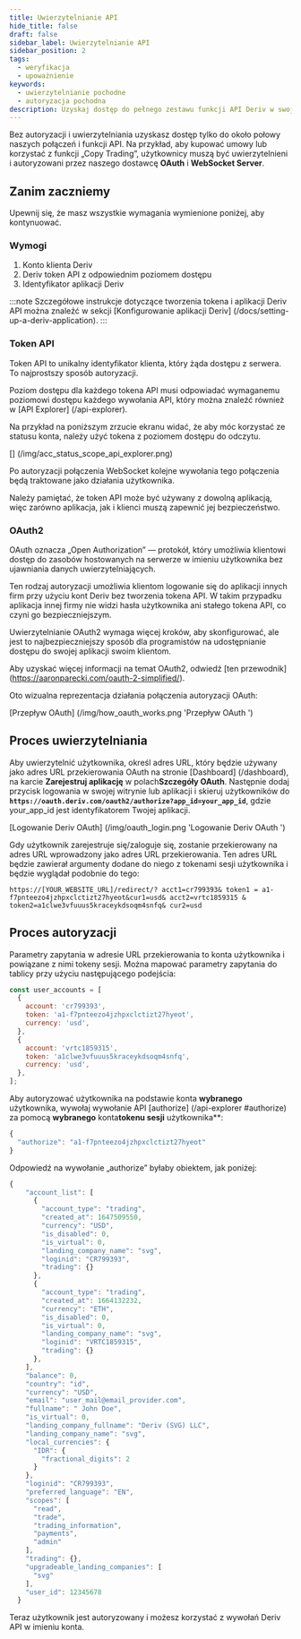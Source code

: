 ```yaml
---
title: Uwierzytelnianie API
hide_title: false
draft: false
sidebar_label: Uwierzytelnianie API
sidebar_position: 2
tags:
  - weryfikacja
  - upoważnienie
keywords:
  - uwierzytelnianie pochodne
  - autoryzacja pochodna
description: Uzyskaj dostęp do pełnego zestawu funkcji API Deriv w swojej aplikacji handlowej, uwierzytelniając użytkowników za pomocą tokena API. Naucz się tego robić na przykładzie API.
---
```


Bez autoryzacji i uwierzytelniania uzyskasz dostęp tylko do około połowy naszych połączeń i funkcji API. Na przykład, aby kupować umowy lub korzystać z funkcji „Copy Trading”, użytkownicy muszą być uwierzytelnieni i autoryzowani przez naszego dostawcę **OAuth** i **WebSocket Server**.

## Zanim zaczniemy

Upewnij się, że masz wszystkie wymagania wymienione poniżej, aby kontynuować.

### Wymogi

1. Konto klienta Deriv
2. Deriv token API z odpowiednim poziomem dostępu
3. Identyfikator aplikacji Deriv

:::note
Szczegółowe instrukcje dotyczące tworzenia tokena i aplikacji Deriv API można znaleźć w sekcji [Konfigurowanie aplikacji Deriv] (/docs/setting-up-a-deriv-application).
:::

### Token API

Token API to unikalny identyfikator klienta, który żąda dostępu z serwera. To najprostszy sposób autoryzacji.

Poziom dostępu dla każdego tokena API musi odpowiadać wymaganemu poziomowi dostępu każdego wywołania API, który można znaleźć również w [API Explorer] (/api-explorer).

Na przykład na poniższym zrzucie ekranu widać, że aby móc korzystać ze statusu konta, należy użyć tokena z poziomem dostępu do odczytu.

[] (/img/acc_status_scope_api_explorer.png)

Po autoryzacji połączenia WebSocket kolejne wywołania tego połączenia będą traktowane jako działania użytkownika.

Należy pamiętać, że token API może być używany z dowolną aplikacją, więc zarówno aplikacja, jak i klienci muszą zapewnić jej bezpieczeństwo.

### OAuth2

OAuth oznacza „Open Authorization” — protokół, który umożliwia klientowi dostęp do zasobów hostowanych na serwerze w imieniu użytkownika bez ujawniania danych uwierzytelniających.

Ten rodzaj autoryzacji umożliwia klientom logowanie się do aplikacji innych firm przy użyciu kont Deriv bez tworzenia tokena API. W takim przypadku aplikacja innej firmy nie widzi hasła użytkownika ani stałego tokena API, co czyni go bezpieczniejszym.

Uwierzytelnianie OAuth2 wymaga więcej kroków, aby skonfigurować, ale jest to najbezpieczniejszy sposób dla programistów na udostępnianie dostępu do swojej aplikacji swoim klientom.

Aby uzyskać więcej informacji na temat OAuth2, odwiedź [ten przewodnik] (https://aaronparecki.com/oauth-2-simplified/).

Oto wizualna reprezentacja działania połączenia autoryzacji OAuth:

[Przepływ OAuth] (/img/how_oauth_works.png 'Przepływ OAuth ')

## Proces uwierzytelniania

Aby uwierzytelnić użytkownika, określ adres URL, który będzie używany jako adres URL przekierowania OAuth na stronie [Dashboard] (/dashboard), na karcie **Zarejestruj aplikację** w polach**Szczegóły OAuth**. Następnie dodaj przycisk logowania w swojej witrynie lub aplikacji i skieruj użytkowników do **`https://oauth.deriv.com/oauth2/authorize?app_id=your_app_id`**, gdzie your_app_id jest identyfikatorem Twojej aplikacji.

[Logowanie Deriv OAuth] (/img/oauth_login.png 'Logowanie Deriv OAuth ')

Gdy użytkownik zarejestruje się/zaloguje się, zostanie przekierowany na adres URL wprowadzony jako adres URL przekierowania. Ten adres URL będzie zawierał argumenty dodane do niego z tokenami sesji użytkownika i będzie wyglądał podobnie do tego:

`https://[YOUR_WEBSITE_URL]/redirect/? acct1=cr799393& token1 = a1-f7pnteezo4jzhpxclctizt27hyeot&cur1=usd& acct2=vrtc1859315 & token2=a1clwe3vfuuus5kraceykdsoqm4snfq& cur2=usd`

## Proces autoryzacji

Parametry zapytania w adresie URL przekierowania to konta użytkownika i powiązane z nimi tokeny sesji. Można mapować parametry zapytania do tablicy przy użyciu następującego podejścia:

```js showLineNumbers
const user_accounts = [
  {
    account: 'cr799393',
    token: 'a1-f7pnteezo4jzhpxclctizt27hyeot',
    currency: 'usd',
  },
  {
    account: 'vrtc1859315',
    token: 'a1clwe3vfuuus5kraceykdsoqm4snfq',
    currency: 'usd',
  },
];
```

Aby autoryzować użytkownika na podstawie konta **wybranego** użytkownika, wywołaj wywołanie API [authorize] (/api-explorer #authorize) za pomocą **wybranego** konta**tokenu sesji** użytkownika\*\*:

```js showLineNumbers
{
  "authorize": "a1-f7pnteezo4jzhpxclctizt27hyeot"
}
```

Odpowiedź na wywołanie „authorize” byłaby obiektem, jak poniżej:

```js showLineNumbers
{
    "account_list": [
      {
        "account_type": "trading",
        "created_at": 1647509550,
        "currency": "USD",
        "is_disabled": 0,
        "is_virtual": 0,
        "landing_company_name": "svg",
        "loginid": "CR799393",
        "trading": {}
      },
      {
        "account_type": "trading",
        "created_at": 1664132232,
        "currency": "ETH",
        "is_disabled": 0,
        "is_virtual": 0,
        "landing_company_name": "svg",
        "loginid": "VRTC1859315",
        "trading": {}
      },
    ],
    "balance": 0,
    "country": "id",
    "currency": "USD",
    "email": "user_mail@email_provider.com",
    "fullname": " John Doe",
    "is_virtual": 0,
    "landing_company_fullname": "Deriv (SVG) LLC",
    "landing_company_name": "svg",
    "local_currencies": {
      "IDR": {
        "fractional_digits": 2
      }
    },
    "loginid": "CR799393",
    "preferred_language": "EN",
    "scopes": [
      "read",
      "trade",
      "trading_information",
      "payments",
      "admin"
    ],
    "trading": {},
    "upgradeable_landing_companies": [
      "svg"
    ],
    "user_id": 12345678
  }
```

Teraz użytkownik jest autoryzowany i możesz korzystać z wywołań Deriv API w imieniu konta.
